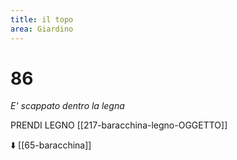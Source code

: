 ```yaml
---
title: il topo
area: Giardino
---
```

# 86
_E' scappato dentro la legna_

PRENDI LEGNO [[217-baracchina-legno-OGGETTO]]

⬇️ [[65-baracchina]]
